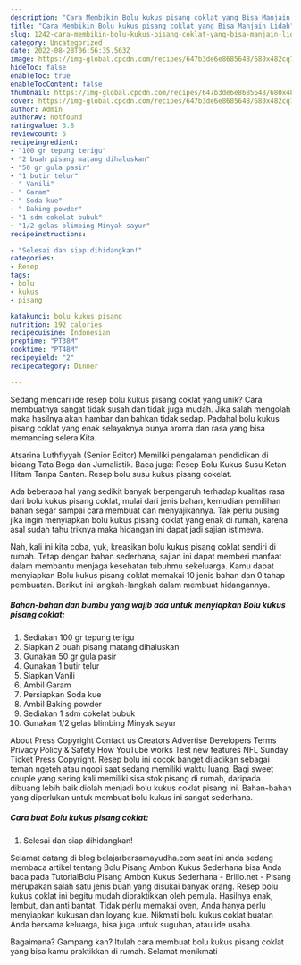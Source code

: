 ```yaml
---
description: "Cara Membikin Bolu kukus pisang coklat yang Bisa Manjain Lidah"
title: "Cara Membikin Bolu kukus pisang coklat yang Bisa Manjain Lidah"
slug: 1242-cara-membikin-bolu-kukus-pisang-coklat-yang-bisa-manjain-lidah
category: Uncategorized
date: 2022-08-28T06:56:35.563Z
image: https://img-global.cpcdn.com/recipes/647b3de6e8685648/680x482cq70/bolu-kukus-pisang-coklat-foto-resep-utama.jpg
hideToc: false
enableToc: true
enableTocContent: false
thumbnail: https://img-global.cpcdn.com/recipes/647b3de6e8685648/680x482cq70/bolu-kukus-pisang-coklat-foto-resep-utama.jpg
cover: https://img-global.cpcdn.com/recipes/647b3de6e8685648/680x482cq70/bolu-kukus-pisang-coklat-foto-resep-utama.jpg
author: Admin
authorAv: notfound
ratingvalue: 3.8
reviewcount: 5
recipeingredient:
- "100 gr tepung terigu"
- "2 buah pisang matang dihaluskan"
- "50 gr gula pasir"
- "1 butir telur"
- " Vanili"
- " Garam"
- " Soda kue"
- " Baking powder"
- "1 sdm cokelat bubuk"
- "1/2 gelas blimbing Minyak sayur"
recipeinstructions:

- "Selesai dan siap dihidangkan!"
categories:
- Resep
tags:
- bolu
- kukus
- pisang

katakunci: bolu kukus pisang 
nutrition: 192 calories
recipecuisine: Indonesian
preptime: "PT38M"
cooktime: "PT48M"
recipeyield: "2"
recipecategory: Dinner

---
```





Sedang mencari ide resep bolu kukus pisang coklat yang unik? Cara membuatnya sangat tidak susah dan tidak juga mudah. Jika salah mengolah maka hasilnya akan hambar dan bahkan tidak sedap. Padahal bolu kukus pisang coklat yang enak selayaknya punya aroma dan rasa yang bisa memancing selera Kita.





Atsarina Luthfiyyah (Senior Editor) Memiliki pengalaman pendidikan di bidang Tata Boga dan Jurnalistik. Baca juga: Resep Bolu Kukus Susu Ketan Hitam Tanpa Santan. Resep bolu susu kukus pisang cokelat.

Ada beberapa hal yang sedikit banyak berpengaruh terhadap kualitas rasa dari bolu kukus pisang coklat, mulai dari jenis bahan, kemudian pemilihan bahan segar sampai cara membuat dan menyajikannya. Tak perlu pusing jika ingin menyiapkan bolu kukus pisang coklat yang enak di rumah, karena asal sudah tahu triknya maka hidangan ini dapat jadi sajian istimewa.






Nah, kali ini kita coba, yuk, kreasikan bolu kukus pisang coklat sendiri di rumah. Tetap dengan bahan sederhana, sajian ini dapat memberi manfaat dalam membantu menjaga kesehatan tubuhmu sekeluarga. Kamu dapat menyiapkan Bolu kukus pisang coklat memakai 10 jenis bahan dan 0 tahap pembuatan. Berikut ini langkah-langkah dalam membuat hidangannya.

<!--inarticleads1-->

##### Bahan-bahan dan bumbu yang wajib ada untuk menyiapkan Bolu kukus pisang coklat:

1. Sediakan 100 gr tepung terigu
1. Siapkan 2 buah pisang matang dihaluskan
1. Gunakan 50 gr gula pasir
1. Gunakan 1 butir telur
1. Siapkan  Vanili
1. Ambil  Garam
1. Persiapkan  Soda kue
1. Ambil  Baking powder
1. Sediakan 1 sdm cokelat bubuk
1. Gunakan 1/2 gelas blimbing Minyak sayur


About Press Copyright Contact us Creators Advertise Developers Terms Privacy Policy &amp; Safety How YouTube works Test new features NFL Sunday Ticket Press Copyright. Resep bolu ini cocok banget dijadikan sebagai teman ngeteh atau ngopi saat sedang memiliki waktu luang. Bagi sweet couple yang sering kali memiliki sisa stok pisang di rumah, daripada dibuang lebih baik diolah menjadi bolu kukus coklat pisang ini. Bahan-bahan yang diperlukan untuk membuat bolu kukus ini sangat sederhana. 

<!--inarticleads2-->

##### Cara buat Bolu kukus pisang coklat:


1. Selesai dan siap dihidangkan!

Selamat datang di blog belajarbersamayudha.com saat ini anda sedang membaca artikel tentang Bolu Pisang Ambon Kukus Sederhana bisa Anda baca pada TutorialBolu Pisang Ambon Kukus Sederhana - Brilio.net - Pisang merupakan salah satu jenis buah yang disukai banyak orang. Resep bolu kukus coklat ini begitu mudah dipraktikkan oleh pemula. Hasilnya enak, lembut, dan anti bantat. Tidak perlu memakai oven, Anda hanya perlu menyiapkan kukusan dan loyang kue. Nikmati bolu kukus coklat buatan Anda bersama keluarga, bisa juga untuk suguhan, atau ide usaha. 

Bagaimana? Gampang kan? Itulah cara membuat bolu kukus pisang coklat yang bisa kamu praktikkan di rumah. Selamat menikmati
